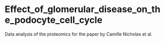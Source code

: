 # Effect_of_glomerular_disease_on_the_podocyte_cell_cycle
 Data analysis of the proteomics for the paper by Camille Nicholas et al.
